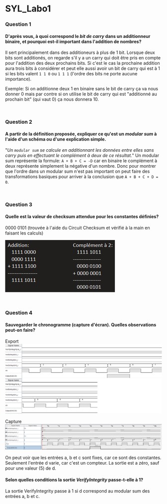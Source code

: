 # SYL_Labo1

### Question 1

#### D'après vous, à quoi correspond le *bit de carry* dans un additionneur binaire, et pourquoi est-il important dans l'addition de nombres?

Il sert principalement dans des additioneurs à plus de 1 bit. Lorsque deux bits sont additionés, on regarde s'il y a un carry qui doit être pris en compte pour l'addition des deux prochains bits. Si c'est le cas la prochaine addition aura trois bits à considérer et peut elle aussi avoir un bit de carry qui est à 1 si les bits valent ```1 1 0``` ou ```1 1 1``` (l'ordre des bits ne porte aucune importance).

Exemple: Si on additionne deux 1 en binaire sans le bit de carry ça va nous donner 0 mais par contre si on utilise le bit de carry qui est "additionné au prochain bit" (qui vaut 0) ça nous donnera 10.

<br>

### Question 2

#### A partir de la définition proposée, expliquer ce qu'est un *modular sum* à l'aide d'un schéma ou d'une explication simple.

"*Un `modular sum` se calcule en additionnant les données entre elles sans carry puis en effectuant le complément à deux de ce résultat.*"
Un modular sum représente la formule: `A + B + C = -D` car en binaire le complément à deux représente simplement la négative d'un nombre. Donc pour montrer que l'ordre dans un modular sum n'est pas important on peut faire des transformations basiques pour arriver à la conclusion que `A + B + C + D = 0`.

<br>

### Question 3

#### Quelle est la valeur de checksum attendue pour les constantes définies?

0000 0101 (trouvée à l'aide du Circuit Checksum et vérifié à la main en faisant les calculs)

![Vérification](Verification.png)

<br>

### Question 4

#### Sauvegarder le chronogramme (capture d'écran). Quelles observations peut-on faire?

Export
![Export](Chronogramme.png)

Capture
![Capture](ChronogrammeCapture.png)

On peut voir que les entrées a, b et c sont fixes, car ce sont des constantes. Seulement l'entrée d varie, car c'est un compteur. La sortie est a zéro, sauf pour une valeur (5) de d.

#### Selon quelles conditions la sortie *VerifyIntegrity* passe-t-elle à 1?

La sortie VerifyIntegrity passe à 1 si d correspond au modular sum des entrées a, b et c.
